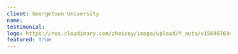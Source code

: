 ```yaml
---
client: Georgetown University
name:
testimonial:
logo: https://res.cloudinary.com/zheisey/image/upload/f_auto/v1569876345/teambusiness/logo/georgetown-university.jpg
featured: true
---
```


